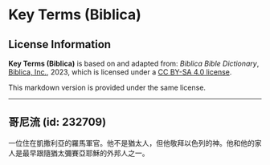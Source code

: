 # Key Terms (Biblica)

## License Information

**Key Terms (Biblica)** is based on and adapted from: _Biblica Bible Dictionary_, [Biblica, Inc.](https://www.biblica.com/), 2023, which is licensed under a [CC BY-SA 4.0 license](https://creativecommons.org/licenses/by-sa/4.0/legalcode.en).

This markdown version is provided under the same license.



--------------------------------

## 哥尼流 (id: 232709)

一位住在凱撒利亞的羅馬軍官。他不是猶太人，但他敬拜以色列的神。他和他的家人是最早跟隨猶太彌賽亞耶穌的外邦人之一。


